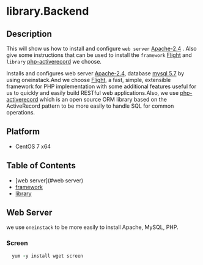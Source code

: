 # library.Backend  

## Description

This will show us how to install and configure `web server` [Apache-2.4](https://httpd.apache.org/download.cgi) . Also give some instructions that can be used to install the `framework`  [Flight](http://flightphp.com/) and `library` [php-activerecord](http://www.phpactiverecord.org/) we choose. 

Installs and configures web server [Apache-2.4](https://httpd.apache.org/download.cgi), database [mysql 5.7](https://dev.mysql.com/doc/relnotes/mysql/5.7/en/) by using oneinstack.And we choose [Flight](http://flightphp.com/), a fast, simple, extensible framework for PHP implementation with some additional features useful for us to quickly and easily build RESTful web applications.Also, we use [php-activerecord](http://www.phpactiverecord.org/)  which is an open source ORM library based on the ActiveRecord pattern to be more easily to handle SQL for common operations.

## Platform  
- CentOS 7 x64 

## Table of Contents    

- [web server](#web server)  
- [framework](#framework)  
- [library](#library)  

## Web Server  
we use `oneinstack` to be more easily to install Apache, MySQL, PHP.  

### Screen  
```ruby
  yum -y install wget screen
```




